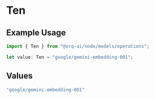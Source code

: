 # Ten

## Example Usage

```typescript
import { Ten } from "@orq-ai/node/models/operations";

let value: Ten = "google/gemini-embedding-001";
```

## Values

```typescript
"google/gemini-embedding-001"
```